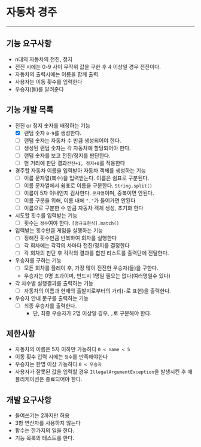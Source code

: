 # 자동차 경주

-----
## 기능 요구사항
- n대의 자동차의 전진, 정지
- 전진 시에는 0-9 사이 무작위 값을 구한 후 4 이상일 경우 전진이다.
- 자동차의 출력시에는 이름을 함께 출력
- 사용자는 이동 횟수를 입력한다
- 우승자(들)를 알려준다

## 기능 개발 목록
- 전진 or 정지 숫자를 배정하는 기능
  - [x] 랜덤 숫자 ```0-9```를 생성한다.
  - [ ] 랜덤 숫자는 자동차 수 만큼 생성되어야 한다.
  - [ ] 생성된 랜덤 숫자는 각 자동차에 할당되어야 한다.
  - [ ] 랜덤 숫자를 보고 전진/정지를 판단한다.
  - [ ] 현 거리에 판단 결과```전진+1, 정지+0```를 적용한다
  
- 경주할 자동차 이름을 입력받아 자동차 객체를 생성하는 기능
  - [ ] 이름 문자열(복수)을 입력받는다. 이름은 쉼표로 구분된다.
  - [ ] 이름 문자열에서 쉼표로 이름을 구분한다. ```String.split()```
  - [ ] 이름이 5자 이내인지 검사한다. ```문자열```이며, 중복이면 안된다.
  - [ ] 이름 구분을 위해, 이름 내에 ```","```가 들어가면 안된다
  - [ ] 이름으로 구분한 수 만큼 자동차 객체 생성, 초기화 한다
    
- 시도할 횟수를 입력받는 기능
  - [ ] 횟수는 ```정수```여야 한다. ```[정규표현식].match()```
- 입력받는 횟수만큼 게임을 실행하는 기능
  - [ ] 정해진 횟수만큼 반복하여 회차를 실행한다
  - [ ] 각 회차에는 각각의 차마다 전진/정지를 결정한다
  - [ ] 각 회차의 판단 후 각각의 결과를 합친 리스트를 출력단에 전달한다.
- 우승자를 구하는 기능
  - [ ] 모든 회차를 플레이 후, 가장 많이 전진한 우승자(들)을 구한다.
  - 우승자는 0명 초과이며, 반드시 1명일 필요는 없다(여러명일수 있다)
- 각 차수별 실행결과를 출력하는 기능
  - [ ] 자동차의 이름과 현재의 출발지로부터의 거리(```-```로 표현)을 출력한다.
- 우승자 안내 문구를 출력하는 기능
  - [ ] 최종 우승자를 출력한다.
    - 단, 최종 우승자가 2명 이상일 경우, ```,```로 구분해야 한다.


## 제한사항
- 자동차의 이름은 5자 이하만 가능하다 ```0 < name < 5```
- 이동 횟수 입력 시에는 ```정수```를 만족해야한다 
- 우승자는 한명 이상 가능하다 ```0 < 우승자 ```
- 사용자가 잘못된 값을 입력할 경우 ```IllegalArgumentException```을 발생시킨 후 애플리케이션은 종료되어야 한다.

## 개발 요구사항
- 들여쓰기는 2까지만 허용
- 3항 연산자를 사용하지 않는다
- 함수는 한가지의 일을 한다.
- 기능 목록의 테스트를 한다.
